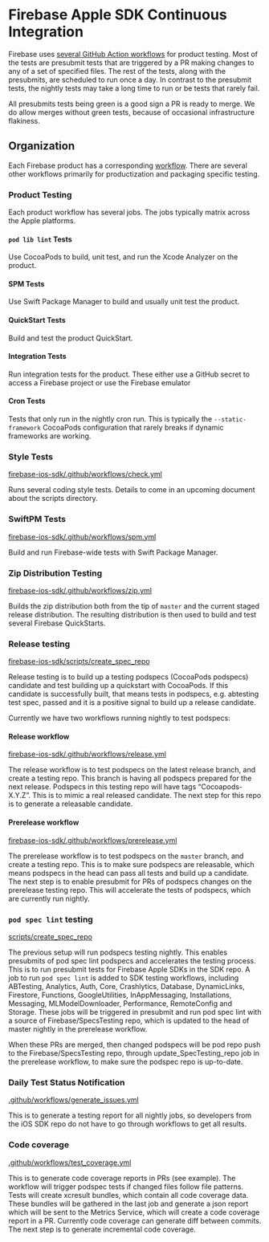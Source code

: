 # Firebase Apple SDK Continuous Integration

Firebase uses [several GitHub Action workflows](.github/actions/) for product testing. Most of the
tests are presubmit tests that are triggered by a PR making changes to any of a
set of specified files. The rest of the tests, along with the presubmits, are
scheduled to run once a day. In contrast to the presubmit tests, the nightly
tests may take a long time to run or be tests that rarely fail.

All presubmits tests being green is a good sign a PR is ready to merge. We do
allow merges without green tests, because of occasional infrastructure flakiness.

## Organization

Each Firebase product has a corresponding [workflow](firebase-ios-sdk/.github/workflows). There
are several other workflows primarily for productization and packaging specific testing.

### Product Testing

Each product workflow has several jobs. The jobs typically matrix across the Apple platforms.

#### `pod lib lint` Tests

Use CocoaPods to build, unit test, and run the Xcode Analyzer on the product.

#### SPM Tests

Use Swift Package Manager to build and usually unit test the product.

#### QuickStart Tests

Build and test the product QuickStart.

#### Integration Tests

Run integration tests for the product. These either use a GitHub secret to access a Firebase project
or use the Firebase emulator

#### Cron Tests

Tests that only run in the nightly cron run. This is typically the `--static-framework` CocoaPods
configuration that rarely breaks if dynamic frameworks are working.

### Style Tests
[firebase-ios-sdk/.github/workflows/check.yml](firebase-ios-sdk/.github/workflows/check.yml)

Runs several coding style tests. Details to come in an upcoming document about the scripts
directory.

### SwiftPM Tests
[firebase-ios-sdk/.github/workflows/spm.yml](firebase-ios-sdk/.github/workflows/spm.yml)

Build and run Firebase-wide tests with Swift Package Manager.

### Zip Distribution Testing
[firebase-ios-sdk/.github/workflows/zip.yml](firebase-ios-sdk/.github/workflows/zip.yml)

Builds the zip distribution both from the tip of `master` and the current staged release distribution.
The resulting distribution is then used to build and test several Firebase QuickStarts.

### Release testing
[firebase-ios-sdk/scripts/create_spec_repo](firebase-ios-sdk/scripts/create_spec_repo)

Release testing is to build up a testing podspecs (CocoaPods podspecs) candidate and test building
up a quickstart with CocoaPods. If this candidate is successfully built, that means tests in
podspecs, e.g. abtesting test spec, passed and it is a positive signal to build up a release
candidate.

Currently we have two workflows running nightly to test podspecs:

#### Release workflow
[firebase-ios-sdk/.github/workflows/release.yml](firebase-ios-sdk/.github/workflows/release.yml)

The release workflow is to test podspecs on the latest release branch, and create a testing repo.
This branch is having all podspecs prepared for the next release. Podspecs in this testing repo
will have tags “Cocoapods-X.Y.Z”. This is to mimic a real released candidate. The next step for this
repo is to generate a releasable candidate.

#### Prerelease workflow
[firebase-ios-sdk/.github/workflows/prerelease.yml](firebase-ios-sdk/.github/workflows/prerelease.yml)

The prerelease workflow is to test podspecs on the `master` branch, and create a testing repo. This is
to make sure podspecs are releasable, which means podspecs in the head can pass all tests and build
up a candidate. The next step is to enable presubmit for PRs of podspecs changes on the prerelease
testing repo. This will accelerate the tests of podspecs, which are currently run nightly.

### `pod spec lint` testing
[scripts/create_spec_repo](scripts/create_spec_repo)

The previous setup will run podspecs testing nightly. This enables presubmits of pod spec lint
podspecs and accelerates the testing process. This is to run presubmit tests for Firebase Apple SDKs
in the SDK repo. A job to run `pod spec lint` is added to SDK testing workflows, including ABTesting,
Analytics, Auth, Core, Crashlytics, Database, DynamicLinks, Firestore, Functions, GoogleUtilities,
InAppMessaging, Installations, Messaging, MLModelDownloader, Performance, RemoteConfig and Storage.
These jobs will be triggered in presubmit and run pod spec lint with a source of
Firebase/SpecsTesting repo, which is updated to the head of master nightly in the prerelease
workflow.

When these PRs are merged, then changed podspecs will be pod repo push to the Firebase/SpecsTesting
repo, through update_SpecTesting_repo job in the prerelease workflow, to make sure the podspec repo
is up-to-date.

### Daily Test Status Notification
[.github/workflows/generate_issues.yml](.github/workflows/generate_issues.yml)

This is to generate a testing report for all nightly jobs, so developers from the iOS SDK repo do
not have to go through workflows to get all results.

### Code coverage
[.github/workflows/test_coverage.yml](.github/workflows/test_coverage.yml)

This is to generate code coverage reports in PRs (see example). The workflow will trigger podspec
tests if changed files follow file patterns. Tests will create xcresult bundles, which contain all
code coverage data. These bundles will be gathered in the last job and generate a json report which
will be sent to the Metrics Service, which will create a code coverage report in a PR. Currently
code coverage can generate diff between commits. The next step is to generate incremental code
coverage.

